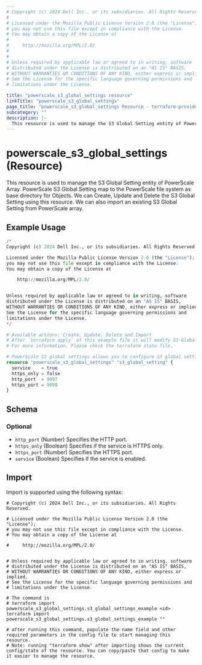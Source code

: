 ```yaml
---
# Copyright (c) 2024 Dell Inc., or its subsidiaries. All Rights Reserved.
#
# Licensed under the Mozilla Public License Version 2.0 (the "License");
# you may not use this file except in compliance with the License.
# You may obtain a copy of the License at
#
#     http://mozilla.org/MPL/2.0/
#
#
# Unless required by applicable law or agreed to in writing, software
# distributed under the License is distributed on an "AS IS" BASIS,
# WITHOUT WARRANTIES OR CONDITIONS OF ANY KIND, either express or implied.
# See the License for the specific language governing permissions and
# limitations under the License.

title: "powerscale_s3_global_settings resource"
linkTitle: "powerscale_s3_global_settings"
page_title: "powerscale_s3_global_settings Resource - terraform-provider-powerscale"
subcategory: ""
description: |-
  This resource is used to manage the S3 Global Setting entity of PowerScale Array. PowerScale S3 Global Setting map to the PowerScale file system as base directory for Objects. We can Create, Update and Delete the S3 Global Setting using this resource. We can also import an existing S3 Global Setting from PowerScale array.
---
```


# powerscale_s3_global_settings (Resource)

This resource is used to manage the S3 Global Setting entity of PowerScale Array. PowerScale S3 Global Setting map to the PowerScale file system as base directory for Objects. We can Create, Update and Delete the S3 Global Setting using this resource. We can also import an existing S3 Global Setting from PowerScale array.


## Example Usage

```terraform
/*
Copyright (c) 2024 Dell Inc., or its subsidiaries. All Rights Reserved.

Licensed under the Mozilla Public License Version 2.0 (the "License");
you may not use this file except in compliance with the License.
You may obtain a copy of the License at

    http://mozilla.org/MPL/2.0/


Unless required by applicable law or agreed to in writing, software
distributed under the License is distributed on an "AS IS" BASIS,
WITHOUT WARRANTIES OR CONDITIONS OF ANY KIND, either express or implied.
See the License for the specific language governing permissions and
limitations under the License.
*/

# Available actions: Create, Update, Delete and Import
# After `terraform apply` of this example file it will modify S3 Global Settings on  the PowerScale Array.
# For more information, Please check the terraform state file.

# PowerScale S3 global settings allows you to configure S3 global settings on PowerScale.
resource "powerscale_s3_global_settings" "s3_global_setting" {
  service    = true
  https_only = false
  http_port  = 9097
  https_port = 9098
}
```

<!-- schema generated by tfplugindocs -->
## Schema

### Optional

- `http_port` (Number) Specifies the HTTP port.
- `https_only` (Boolean) Specifies if the service is HTTPS only.
- `https_port` (Number) Specifies the HTTPS port.
- `service` (Boolean) Specifies if the service is enabled.

## Import

Import is supported using the following syntax:

```shell
# Copyright (c) 2024 Dell Inc., or its subsidiaries. All Rights Reserved.

# Licensed under the Mozilla Public License Version 2.0 (the "License");
# you may not use this file except in compliance with the License.
# You may obtain a copy of the License at

#     http://mozilla.org/MPL/2.0/


# Unless required by applicable law or agreed to in writing, software
# distributed under the License is distributed on an "AS IS" BASIS,
# WITHOUT WARRANTIES OR CONDITIONS OF ANY KIND, either express or implied.
# See the License for the specific language governing permissions and
# limitations under the License.

# The command is
# terraform import powerscale_s3_global_settings.s3_global_settings_example <id>
terraform import powerscale_s3_global_settings.s3_global_settings_example ""

# after running this command, populate the name field and other required parameters in the config file to start managing this resource.
# Note: running "terraform show" after importing shows the current config/state of the resource. You can copy/paste that config to make it easier to manage the resource.
```